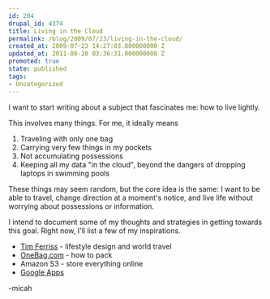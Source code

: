 ```yaml
---
id: 204
drupal_id: 4374
title: Living in the Cloud
permalink: /blog/2009/07/23/living-in-the-cloud/
created_at: 2009-07-23 14:27:03.000000000 Z
updated_at: 2011-08-20 03:36:31.000000000 Z
promoted: true
state: published
tags:
- Uncategorized
---
```

I want to start writing about a subject that fascinates me: how to live lightly.

This involves many things. For me, it ideally means
<ol>
	<li>Traveling with only one bag</li>
	<li>Carrying very few things in my pockets</li>
	<li>Not accumulating possessions</li>
	<li>Keeping all my data "in the cloud", beyond the dangers of dropping laptops in swimming pools</li>
</ol>
These things may seem random, but the core idea is the same: I want to be able to travel, change direction at a moment's notice, and live life without worrying about possessions or information.

I intend to document some of my thoughts and strategies in getting towards this goal. Right now, I'll list a few of my inspirations.
<ul>
	<li><a href="http://www.fourhourworkweek.com/blog/">Tim Ferriss</a> - lifestyle design and world travel</li>
	<li><a href="http://onebag.com">OneBag.com</a> - how to pack</li>
	<li>Amazon S3 - store everything online</li>
	<li><a href="http://www.google.com/apps/">Google Apps</a></li>
</ul>
<div>-micah</div>
